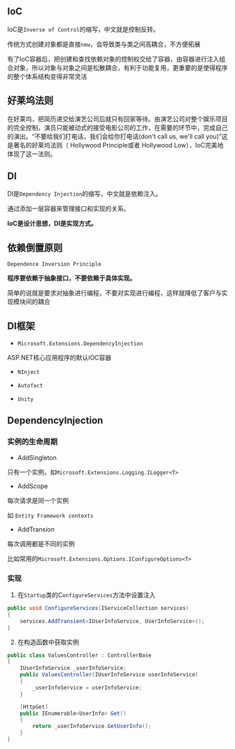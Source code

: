 ## IoC

IoC是```Inverse of Control```的缩写，中文就是控制反转。

传统方式创建对象都是直接```new```，会导致类与类之间高耦合，不方便拓展

有了IoC容器后，把创建和查找依赖对象的控制权交给了容器，由容器进行注入组合对象，所以对象与对象之间是松散耦合，有利于功能复用，更重要的是使得程序的整个体系结构变得非常灵活

## 好莱坞法则

在好莱坞，把简历递交给演艺公司后就只有回家等待。由演艺公司对整个娱乐项目的完全控制，演员只能被动式的接受电影公司的工作，在需要的环节中，完成自己的演出。“不要给我们打电话，我们会给你打电话(don't call us, we'll call you)”这是著名的好莱坞法则（ Hollywood Principle或者 Hollywood Low），IoC完美地体现了这一法则。

## DI

DI是```Dependency Injection```的缩写，中文就是依赖注入。

通过添加一层容器来管理接口和实现的关系。

**IoC是设计思想，DI是实现方式。**


## 依赖倒置原则

```Dependence Inversion Principle```

**程序要依赖于抽象接口，不要依赖于具体实现。**

简单的说就是要求对抽象进行编程，不要对实现进行编程，这样就降低了客户与实现模块间的耦合

## DI框架

* ```Microsoft.Extensions.DependencyInjection```

ASP.NET核心应用程序的默认IOC容器

* ```NInject```

* ```Autofact```

* ```Unity```

## DependencyInjection


### 实例的生命周期

* AddSingleton

只有一个实例，如```Microsoft.Extensions.Logging.ILogger<T>```

* AddScope

每次请求是同一个实例

如 ```Entity Framework contexts```

* AddTransion

每次调用都是不同的实例

比如常用的```Microsoft.Extensions.Options.IConfigureOptions<T>```



### 实现

1. 在```Startup```类的C```onfigureServices```方法中设置注入

 
```c#
public void ConfigureServices(IServiceCollection services)
{ 
    services.AddTransient<IUserInfoService, UserInfoService>(); 
}
```

2. 在构造函数中获取实例

```c#
public class ValuesController : ControllerBase
{
    IUserInfoService _userInfoService; 
    public ValuesController(IUserInfoService userInfoService)
    {
        _userInfoService = userInfoService;
    }

    [HttpGet]
    public IEnumerable<UserInfo> Get()
    { 
        return _userInfoService.GetUserInfo();
    }
}

```

